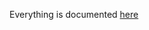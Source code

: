 Everything is documented [here](https://forest-jewel-9bb.notion.site/WebServ-6b7838c8783e4bcd8c97b948bfb0cd2f)
